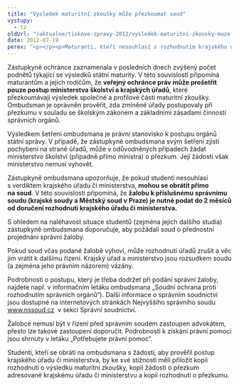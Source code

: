 ```yaml
---
title: "Výsledek maturitní zkoušky může přezkoumat soud"
vystupy:
  - tz
oldUrl: "/aktualne/tiskove-zpravy-2012/vysledek-maturitni-zkousky-muze-prezkoumat-soud"
date: 2012-07-19
perex: "<p></p><p>Maturanti, kteří nesouhlasí s rozhodnutím krajského úřadu či ministerstva po přezkoumání výsledku své maturitní zkoušky, se mohou obrátit na správní soud. Veřejný ochránce práv nemá pravomoc změnit rozhodnutí správních orgánů, může pouze prověřit, zda úřady postupovaly v souladu se zákony a principy dobré správy.</p>"
---
```


<!-- imported from the old website -->

<p>Zástupkyně ochránce zaznamenala v posledních dnech zvýšený počet podnětů týkající se výsledků státní maturity. V této souvislosti připomíná maturantům a jejich rodičům, že <strong>veřejný ochránce práv může prošetřit pouze postup ministerstva školství a krajských úřadů</strong>, které přezkoumávají výsledek společné a profilové části maturitní zkoušky. Ombudsman je oprávněn prověřit, zda zmíněné úřady postupovaly při přezkumu v souladu se školským zákonem a základními zásadami činností správních orgánů.</p><p>Výsledkem šetření ombudsmana je právní stanovisko k postupu orgánů státní správy. V případě, že zástupkyně ombudsmana svým šetření zjistí pochybení na straně úřadů, může v odůvodněných případech žádat ministerstvo školství (případně přímo ministra) o přezkum. Její žádosti však ministerstvo nemusí vyhovět. </p><p>Zástupkyně ombudsmana upozorňuje, že pokud studenti nesouhlasí s verdiktem krajského úřadu či ministerstva, <strong>mohou se obrátit přímo na soud</strong>. V této souvislosti připomíná, že <strong>žalobu k příslušnému správnímu soudu (krajské soudy a Městský soud v Praze) je nutné podat do 2 měsíců od doručení rozhodnutí krajského úřadu či ministerstva.</strong></p><p>S ohledem na naléhavost situace studentů (zejména jejich dalšího studia) zástupkyně ombudsmana doporučuje, aby požádali soud o přednostní projednání správní žaloby.</p><p>Pokud soud včas podané žalobě vyhoví, může rozhodnutí úřadů zrušit a věc jim vrátit k dalšímu řízení. Krajský úřad a ministerstvo jsou rozsudkem soudu (a zejména jeho právním názorem) vázány. </p><p>Podrobnosti o postupu, který je třeba dodržet při podání správní žaloby, najdete např. v informačním letáku ombudsmana „Soudní ochrana proti rozhodnutím správních orgánů“). Další informace o správním soudnictví jsou dostupné na internetových stránkách Nejvyššího správního soudu <a title="Otevření do nového okna" href="http://www.nssoud.cz/" target="_blank">www.nssoud.cz</a>  v sekci Správní soudnictví.</p><p>Žalobce nemusí být v řízení před správním soudem zastoupen advokátem, přesto lze takové zastoupení doporučit. Podrobnosti k získání právní pomoci jsou shrnuty v letáku „Potřebujete právní pomoc“.</p>Studenti, kteří se obrátí na ombudsmana s žádostí, aby prověřil postup krajského úřadu či ministerstva, by ke své stížnosti měli přiložit kopii rozhodnutí o výsledku maturitní zkoušky, kopii žádosti o přezkum adresované krajskému úřadu či ministerstvu a kopii rozhodnutí o přezkumu.
